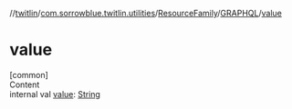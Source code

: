 //[twitlin](../../../index.md)/[com.sorrowblue.twitlin.utilities](../../index.md)/[ResourceFamily](../index.md)/[GRAPHQL](index.md)/[value](value.md)



# value  
[common]  
Content  
internal val [value](value.md): [String](https://kotlinlang.org/api/latest/jvm/stdlib/kotlin/-string/index.html)  



